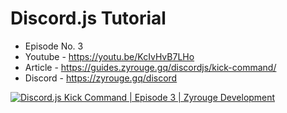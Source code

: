 # Discord.js Tutorial

- Episode No. 3
- Youtube - https://youtu.be/KcIvHvB7LHo
- Article - https://guides.zyrouge.gq/discordjs/kick-command/
- Discord - https://zyrouge.gq/discord

[![Discord.js Kick Command | Episode 3 | Zyrouge Development](https://img.youtube.com/vi/KcIvHvB7LHo/0.jpg)](https://www.youtube.com/watch?v=KcIvHvB7LHo "Discord.js Kick Command | Episode 3 | Zyrouge Development")
